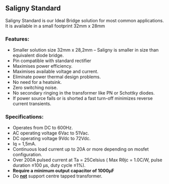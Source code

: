 
## Saligny Standard
Saligny Standard is our Ideal Bridge solution for most common applications. It is available in a small footprint 32mm x 28mm

### Features:

*    Smaller solution size 32mm x 28,2mm – Saligny is smaller in size than equivalent diode bridge.
*    Pin compatible with standard rectifier
*    Maximises power efficiency.
*    Maximises available voltage and current.
*    Eliminate power thermal design problems.
*    No need for a heatsink.
*    Zero switching noise.
*    No secondary ringing in the transformer like PN or Schottky diodes.
*    If power source fails or is shorted a fast turn-off minimizes reverse current transients.

### Specifications:

*    Operates from DC to 600Hz.
*    AC operating voltage 6Vac to 51Vac.
*    DC operating voltage 9Vdc to 72Vdc.
*    Iq = 1,5mA.
*    Continuous load current up to 20A or more depending on mosfet configuration.
*    Over 200A pulsed current at Ta = 25Celsius ( Max Rθjc = 1.0C/W, pulse duration ≤100 μs, duty cycle ≤1%).
*    **Require a minimum output capacitor of 1000μF**
*    Do **<ins>not</ins>** support centre tapped transformer.
